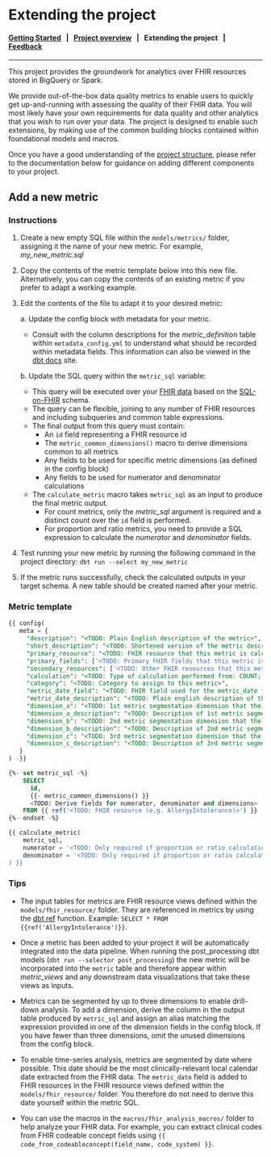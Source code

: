 # Extending the project

#### [Getting Started](../README.md) &nbsp; | &nbsp; [Project overview](project_overview.md) &nbsp; | &nbsp; **Extending the project** &nbsp; | &nbsp; [Feedback](http://www.google.com/url?sa=D&q=https://docs.google.com/forms/d/e/1FAIpQLScU0WXCXA7xOX7kGr6QSW9BNMZwHswf5zq10MfRnnZJYQ6L8g/viewform)

---

This project provides the groundwork for analytics over FHIR resources stored in
BigQuery or Spark.

We provide out-of-the-box data quality metrics to enable users to quickly get up-and-running with assessing the quality of their FHIR data. You will most likely have your own requirements for data quality and other analytics that you wish to run over your data. The project is designed to enable such extensions, by making use of the common building blocks contained within foundational models and macros.

Once you have a good understanding of the [project structure](https://github.com/google/fhir-dbt-analytics/blob/master/docs/project_overview.md), please refer to the documentation below for guidance on adding different components to your project.

## Add a new metric

### Instructions

1.  Create a new empty SQL file within the `models/metrics/` folder, assigning
    it the name of your new metric. For example, *my_new_metric.sql*

1.  Copy the contents of the metric template below into this new file.
    Alternatively, you can copy the contents of an existing metric if you prefer
    to adapt a working example.

1.  Edit the contents of the file to adapt it to your desired metric:

    a. Update the config block with metadata for your metric.

    -   Consult with the column descriptions for the *metric_definition* table
        within `metadata_config.yml` to understand what should be recorded
        within metadata fields. This information can also be viewed in the
        [dbt docs](http://www.google.com/url?sa=D&q=https://docs.getdbt.com/reference/commands/cmd-docs)
        site.

    b. Update the SQL query within the `metric_sql` variable:

    -   This query will be executed over your
        [FHIR data](http://www.google.com/url?sa=D&q=https://hl7.org/FHIR/resourcelist.html)
        based on the
        [SQL-on-FHIR](http://www.google.com/url?sa=D&q=https://github.com/FHIR/sql-on-fhir/blob/master/sql-on-fhir.md)
        schema.
    -   The query can be flexible, joining to any number of FHIR resources and
        including subqueries and common table expressions.
    -   The final output from this query must contain:
        -   An `id` field representing a FHIR resource id
        -   The `metric_common_dimensions()` macro to derive dimensions common
            to all metrics
        -   Any fields to be used for specific metric dimensions (as defined in
            the config block)
        -   Any fields to be used for numerator and denominator calculations
    -   The `calculate_metric` macro takes `metric_sql` as an input to produce
        the final metric output.
        -   For count metrics, only the *metric_sql* argument is required and a
            distinct count over the `id` field is performed.
        -   For proportion and ratio metrics, you need to provide a SQL
            expression to calculate the *numerator* and *denominator* fields.

1.  Test running your new metric by running the following command in the project
    directory: `dbt run --select my_new_metric`

1.  If the metric runs successfully, check the calculated outputs in your target
    schema. A new table should be created named after your metric.

### Metric template

```sql
{{ config(
   meta = {
     "description": "<TODO: Plain English description of the metric>",
     "short_description": "<TODO: Shortened version of the metric description for display in tables>",
     "primary_resource": "<TODO: FHIR resource that this metric is calculated over (e.g. AllergyIntolerance)>",
     "primary_fields": ['<TODO: Primary FHIR fields that this metric is calculated over>'],
     "secondary_resources": ['<TODO: Other FHIR resources that this metric is calculated over>'],
     "calculation": "<TODO: Type of calculation performed from: COUNT; PROPORTION; RATIO>",
     "category": "<TODO: Category to assign to this metric>",
     "metric_date_field": "<TODO: FHIR field used for the metric_date field (e.g. Encounter.period.start)>",
     "metric_date_description": "<TODO: Plain english description of the metric date (e.g. *Encounter start date)>",
     "dimension_a": "<TODO: 1st metric segmentation dimension that the metric will be grouped by>",
     "dimension_a_description": "<TODO: Description of 1st metric segmentation group>",
     "dimension_b": "<TODO: 2nd metric segmentation dimension that the metric will be grouped by>",
     "dimension_b_description": "<TODO: Description of 2nd metric segmentation group>",
     "dimension_c": "<TODO: 3rd metric segmentation dimension that the metric will be grouped by>",
     "dimension_c_description": "<TODO: Description of 3rd metric segmentation group>",
   }
) -}}

{%- set metric_sql -%}
    SELECT
      id,
      {{- metric_common_dimensions() }}
      <TODO: Derive fields for numerator, denominator and dimensions>
    FROM {{ ref('<TODO: FHIR resource (e.g. AllergyIntolerance)>') }}
{%- endset -%}

{{ calculate_metric(
    metric_sql,
    numerator = '<TODO: Only required if proportion or ratio calculation>',
    denominator = '<TODO: Only required if proportion or ratio calculation>''
) }}

```

### Tips

-   The input tables for metrics are FHIR resource views defined within the
    `models/fhir_resource/` folder. They are referenced in metrics by using the
    [dbt ref](http://www.google.com/url?sa=D&q=https://docs.getdbt.com/reference/dbt-jinja-functions/ref)
    function. Example: `SELECT * FROM {{ref('AllergyIntolerance')}}`.

-   Once a metric has been added to your project it will be automatically
    integrated into the data pipeline. When running the post_processing dbt
    models (`dbt run --selector post_processing`) the new metric will be
    incorporated into the `metric` table and therefore appear within
    _metric_views_ and any downstream data visualizations that take these views
    as inputs.

-   Metrics can be segmented by up to three dimensions to enable drill-down
    analysis. To add a dimension, derive the column in the output table produced
    by `metric_sql` and assign an alias matching the expression provided in one
    of the dimension fields in the config block. If you have fewer than three
    dimensions, omit the unused dimensions from the config block.

-   To enable time-series analysis, metrics are segmented by date where
    possible. This date should be the most clinically-relevant local calendar
    date extracted from the FHIR data. The `metric_date` field is added to FHIR
    resources in the FHIR resource views defined within the
    `models/fhir_resource/` folder. You therefore do not need to derive this
    date yourself within the metric SQL.

-   You can use the macros in the `macros/fhir_analysis_macros/` folder to help
    analyze your FHIR data. For example, you can extract clinical codes from
    FHIR codeable concept fields using `{{ code_from_codeableconcept(field_name,
    code_system) }}`.
